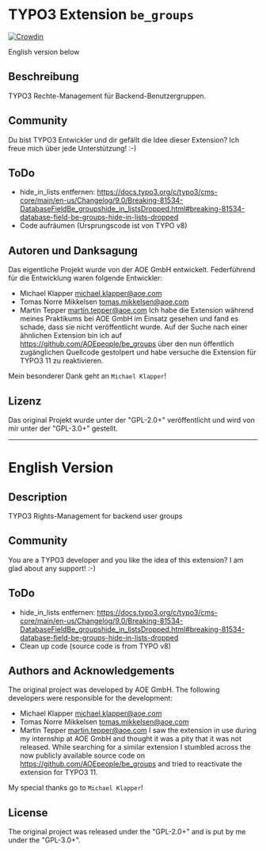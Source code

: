 # TYPO3 Extension ``be_groups``
[![Crowdin](https://badges.crowdin.net/typo3-extension-begroups/localized.svg)](https://crowdin.com/project/typo3-extension-begroups)

English version below

## Beschreibung
TYPO3 Rechte-Management für Backend-Benutzergruppen.

## Community
Du bist TYPO3 Entwickler und dir gefällt die Idee dieser Extension? Ich freue mich über jede Unterstützung! :-)

## ToDo
* hide_in_lists entfernen: https://docs.typo3.org/c/typo3/cms-core/main/en-us/Changelog/9.0/Breaking-81534-DatabaseFieldBe_groupshide_in_listsDropped.html#breaking-81534-database-field-be-groups-hide-in-lists-dropped
* Code aufräumen (Ursprungscode ist von TYPO v8)

## Autoren und Danksagung
Das eigentliche Projekt wurde von der AOE GmbH entwickelt. Federführend für die Entwicklung waren folgende Entwickler:
 * Michael Klapper <michael.klapper@aoe.com>
 * Tomas Norre Mikkelsen <tomas.mikkelsen@aoe.com>
 * Martin Tepper <martin.tepper@aoe.com>
Ich habe die Extension während meines Praktikums bei AOE GmbH im Einsatz gesehen und fand es schade, dass sie nicht veröffentlicht wurde. Auf der Suche nach einer ähnlichen Extension bin ich auf https://github.com/AOEpeople/be_groups über den nun öffentlich zugänglichen Quellcode gestolpert und habe versuche die Extension für TYPO3 11 zu reaktivieren.

Mein besonderer Dank geht an ``Michael Klapper``!


## Lizenz
Das original Projekt wurde unter der "GPL-2.0+" veröffentlicht und wird von mir unter der "GPL-3.0+" gestellt.

-----

# English Version
## Description
TYPO3 Rights-Management for backend user groups
## Community
You are a TYPO3 developer and you like the idea of this extension? I am glad about any support! :-)

## ToDo
* hide_in_lists entfernen: https://docs.typo3.org/c/typo3/cms-core/main/en-us/Changelog/9.0/Breaking-81534-DatabaseFieldBe_groupshide_in_listsDropped.html#breaking-81534-database-field-be-groups-hide-in-lists-dropped
* Clean up code (source code is from TYPO v8)


## Authors and Acknowledgements
The original project was developed by AOE GmbH. The following developers were responsible for the development:
 * Michael Klapper <michael.klapper@aoe.com>
 * Tomas Norre Mikkelsen <tomas.mikkelsen@aoe.com>
 * Martin Tepper <martin.tepper@aoe.com>
I saw the extension in use during my internship at AOE GmbH and thought it was a pity that it was not released. While searching for a similar extension I stumbled across the now publicly available source code on https://github.com/AOEpeople/be_groups and tried to reactivate the extension for TYPO3 11.

My special thanks go to ``Michael Klapper``!


## License
The original project was released under the "GPL-2.0+" and is put by me under the "GPL-3.0+".